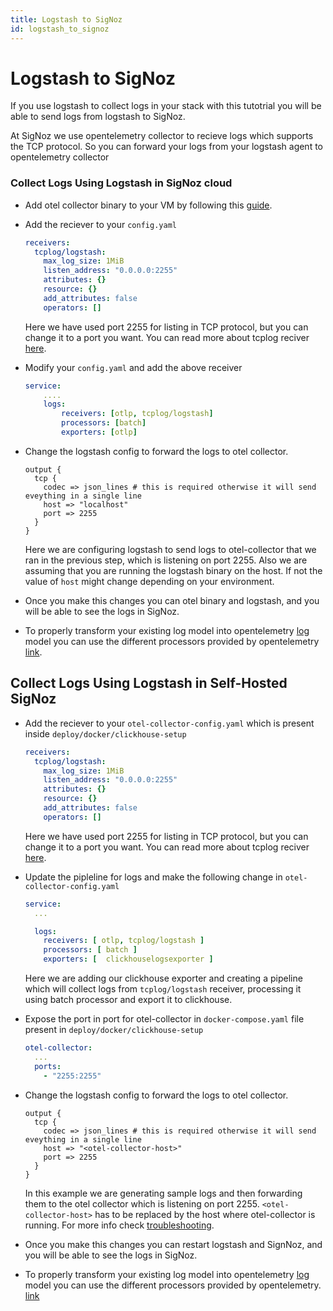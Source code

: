 ```yaml
---
title: Logstash to SigNoz
id: logstash_to_signoz
---
```


# Logstash to SigNoz

If you use logstash to collect logs in your stack with this tutotrial you will be able to send logs from logstash to SigNoz.

At SigNoz we use opentelemetry collector to recieve logs which supports the TCP protocol. So you can forward your logs from your logstash agent to opentelemetry collector

### Collect Logs Using Logstash in SigNoz cloud
  * Add otel collector binary to your VM by following this [guide](https://signoz.io/docs/tutorial/opentelemetry-binary-usage-in-virtual-machine/).
  * Add the reciever to your `config.yaml` 
    ```yaml
    receivers:
      tcplog/logstash:
        max_log_size: 1MiB
        listen_address: "0.0.0.0:2255"
        attributes: {}
        resource: {}
        add_attributes: false
        operators: []
    ```
    Here we have used port 2255 for listing in TCP protocol, but you can change it to a port you want.
    You can read more about tcplog reciver [here](https://github.com/open-telemetry/opentelemetry-collector-contrib/tree/main/receiver/tcplogreceiver).
 * Modify your `config.yaml` and add the above receiver
    ```yaml {4}
    service:
        ....
        logs:
            receivers: [otlp, tcplog/logstash]
            processors: [batch]
            exporters: [otlp]
    ```
  * Change the logstash config to forward the logs to otel collector.
    ```
    output {
      tcp {
        codec => json_lines # this is required otherwise it will send eveything in a single line
        host => "localhost"
        port => 2255
      }
    }
    ```
    Here we are configuring logstash to send logs to otel-collector that we ran in the previous step, which is listening on port 2255.
    Also we are assuming that you are running the logstash binary on the host. If not the value of `host` might change depending on your environment. 

  *  Once you make this changes you can otel binary and logstash, and you will be able to see the logs in SigNoz.
  *  To properly transform your existing log model into opentelemetry [log](https://github.com/open-telemetry/opentelemetry-specification/blob/main/specification/logs/data-model.md) model you can use the different processors provided by opentelemetry [link](./logs.md#processors-available-for-processing-logs).

## Collect Logs Using Logstash in Self-Hosted SigNoz

* Add the reciever to your `otel-collector-config.yaml` which is present inside `deploy/docker/clickhouse-setup`
    ```yaml
    receivers:
      tcplog/logstash:
        max_log_size: 1MiB
        listen_address: "0.0.0.0:2255"
        attributes: {}
        resource: {}
        add_attributes: false
        operators: []
    ```
    Here we have used port 2255 for listing in TCP protocol, but you can change it to a port you want.
    You can read more about tcplog reciver [here](https://github.com/open-telemetry/opentelemetry-collector-contrib/tree/main/receiver/tcplogreceiver).

* Update the pipleline for logs and make the following change in `otel-collector-config.yaml`
    ```yaml
    service:
      ...

      logs:
        receivers: [ otlp, tcplog/logstash ]
        processors: [ batch ]
        exporters: [  clickhouselogsexporter ]
    ```
    Here we are adding our clickhouse exporter and creating a pipeline which will collect logs from `tcplog/logstash` receiver, processing it using batch processor and export it to clickhouse.

* Expose the port in port for otel-collector in `docker-compose.yaml` file present in `deploy/docker/clickhouse-setup`
  ```yaml
  otel-collector:
    ...
    ports:
      - "2255:2255"
  ```

* Change the logstash config to forward the logs to otel collector.
    ```
    output {
      tcp {
        codec => json_lines # this is required otherwise it will send eveything in a single line
        host => "<otel-collector-host>"
        port => 2255
      }
    }
    ```
    In this example we are generating sample logs and then forwarding them to the otel collector which is listening on  port 2255.
    `<otel-collector-host>` has to be replaced by the host where otel-collector is running. For more info check [troubleshooting](../install/troubleshooting.md#signoz-otel-collector-address-grid). 

*  Once you make this changes you can restart logstash and SignNoz, and you will be able to see the logs in SigNoz.
*  To properly transform your existing log model into opentelemetry [log](https://github.com/open-telemetry/opentelemetry-specification/blob/main/specification/logs/data-model.md) model you can use the different processors provided by opentelemetry. [link](./logs.md#processors-available-for-processing-logs)